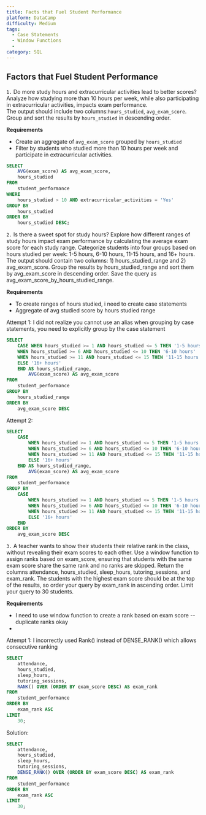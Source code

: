 ```yaml
---
title: Facts that Fuel Student Performance
platform: DataCamp
difficulty: Medium
tags:
  - Case Statements
  - Window Functions 
  - 
category: SQL
---
```


## Factors that Fuel Student Performance ##

`1.` 
Do more study hours and extracurricular activities lead to better scores? Analyze how studying more than 10 hours per week, while also participating in extracurricular activities, impacts exam performance.  
   The output should include two columns:`hours_studied`, `avg_exam_score`. Group and sort the results by `hours_studied` in descending order.

**Requirements**  
- Create an aggregate of `avg_exam_score` grouped by `hours_studied` 
- Filter by students who studied more than 10 hours per week and participate in extracurricular activities.

```sql
SELECT
	AVG(exam_score) AS avg_exam_score, 
	hours_studied
FROM
	student_performance
WHERE
	hours_studied > 10 AND extracurricular_activities = 'Yes'
GROUP BY
	hours_studied
ORDER BY
	hours_studied DESC;
```

`2.`
Is there a sweet spot for study hours? Explore how different ranges of study hours impact exam performance by calculating the average exam score for each study range. Categorize students into four groups based on hours studied per week: 1-5 hours, 6-10 hours, 11-15 hours, and 16+ hours. The output should contain two columns: 1) hours_studied_range and 2) avg_exam_score. Group the results by hours_studied_range and sort them by avg_exam_score in descending order. Save the query as avg_exam_score_by_hours_studied_range.

**Requirements**
- To create ranges of hours studied, i need to create case statements	
- Aggregate of avg studied score by hours studied range

Attempt 1: I did not realize you cannot use an alias when grouping by case statements, you need to explicitly group by the case statement 
```sql
SELECT
	CASE WHEN hours_studied >= 1 AND hours_studied <= 5 THEN '1-5 hours'
	WHEN hours_studied >= 6 AND hours_studied <= 10 THEN '6-10 hours'
	WHEN hours_studied >= 11 AND hours_studied <= 15 THEN '11-15 hours'
	ELSE '16+ hours'
	END AS hours_studied_range,
		AVG(exam_score) AS avg_exam_score
FROM
	student_performance
GROUP BY
	hours_studied_range
ORDER BY
	avg_exam_score DESC

```
Attempt 2:
```sql
SELECT
	CASE 
		WHEN hours_studied >= 1 AND hours_studied <= 5 THEN '1-5 hours'
		WHEN hours_studied >= 6 AND hours_studied <= 10 THEN '6-10 hours'
		WHEN hours_studied >= 11 AND hours_studied <= 15 THEN '11-15 hours'
		ELSE '16+ hours'
	END AS hours_studied_range,
		AVG(exam_score) AS avg_exam_score
FROM
	student_performance
GROUP BY
	CASE
		WHEN hours_studied >= 1 AND hours_studied <= 5 THEN '1-5 hours'
		WHEN hours_studied >= 6 AND hours_studied <= 10 THEN '6-10 hours'
		WHEN hours_studied >= 11 AND hours_studied <= 15 THEN '11-15 hours'
		ELSE '16+ hours'
	END
ORDER BY
	avg_exam_score DESC

```
	
`3.`
A teacher wants to show their students their relative rank in the class, without revealing their exam scores to each other. Use a window function to assign ranks based on exam_score, ensuring that students with the same exam score share the same rank and no ranks are skipped. Return the columns attendance, hours_studied, sleep_hours, tutoring_sessions, and exam_rank. The students with the highest exam score should be at the top of the results, so order your query by exam_rank in ascending order. Limit your query to 30 students.

**Requirements**
- I need to use window function to create a rank based on exam score -- duplicate ranks okay
- 

Attempt 1: I incorrectly used Rank() instead of DENSE_RANK() which allows consecutive ranking
```sql
SELECT
    attendance, 
    hours_studied, 
    sleep_hours, 
    tutoring_sessions, 
    RANK() OVER (ORDER BY exam_score DESC) AS exam_rank
FROM
    student_performance
ORDER BY
    exam_rank ASC
LIMIT 
    30;
```

Solution:

```sql
SELECT
    attendance, 
    hours_studied, 
    sleep_hours, 
    tutoring_sessions, 
    DENSE_RANK() OVER (ORDER BY exam_score DESC) AS exam_rank
FROM
    student_performance
ORDER BY
    exam_rank ASC
LIMIT 
    30;
```














